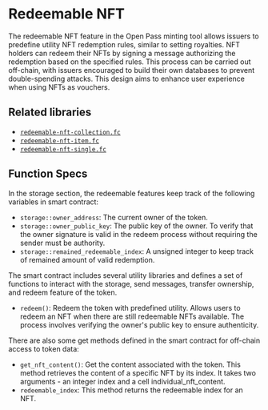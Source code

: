 # Redeemable NFT


The redeemable NFT feature in the Open Pass minting tool allows issuers to predefine utility NFT redemption rules, similar to setting royalties. NFT holders can redeem their NFTs by signing a message authorizing the redemption based on the specified rules. This process can be carried out off-chain, with issuers encouraged to build their own databases to prevent double-spending attacks. This design aims to enhance user experience when using NFTs as vouchers.

## Related libraries
- [`redeemable-nft-collection.fc`](https://github.com/moven0831/The-One-Pass-HackaTON/blob/main/contracts/sources/redeemable-nft-collection.fc)
- [`redeemable-nft-item.fc`](https://github.com/moven0831/The-One-Pass-HackaTON/blob/main/contracts/sources/redeemable-nft-item.fc)
- [`redeemable-nft-single.fc`](https://github.com/moven0831/The-One-Pass-HackaTON/blob/main/contracts/sources/redeemable-nft-single.fc)


## Function Specs
In the storage section, the redeemable features keep track of the following variables in smart contract:

- `storage::owner_address`: The current owner of the token.
- `storage::owner_public_key`: The public key of the owner. To verify that the owner signature is valid in the redeem process without requiring the sender must be authority.
- `storage::remained_redeemable_index`: A unsigned integer to keep track of remained amount of valid redemption.

The smart contract includes several utility libraries and defines a set of functions to interact with the storage, send messages, transfer ownership, and redeem feature of the token.

- `redeem()`: Redeem the token with predefined utility. Allows users to redeem an NFT when there are still redeemable NFTs available. The process involves verifying the owner's public key to ensure authenticity.

There are also some get methods defined in the smart contract for off-chain access to token data:

- `get_nft_content()`: Get the content associated with the token. This method retrieves the content of a specific NFT by its index. It takes two arguments - an integer index and a cell individual_nft_content.
- `redeemable_index`: This method returns the redeemable index for an NFT.